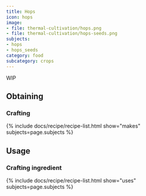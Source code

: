 ```yaml
---
title: Hops
icon: hops
image:
- file: thermal-cultivation/hops.png
- file: thermal-cultivation/hops-seeds.png
subjects: 
- hops
- hops_seeds
category: food
subcategory: crops
---
```


WIP

Obtaining
---------

### Crafting
{% include docs/recipe/recipe-list.html show="makes" subjects=page.subjects %}

Usage
-----

### Crafting ingredient
{% include docs/recipe/recipe-list.html show="uses" subjects=page.subjects %}